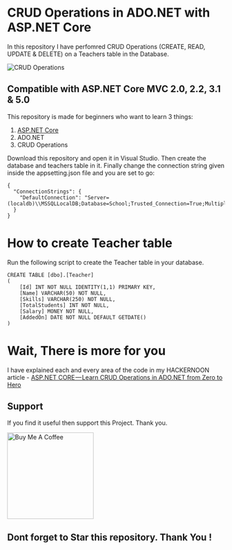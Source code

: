 # CRUD Operations in ADO.NET with ASP.NET Core
In this repository I have perfomred CRUD Operations (CREATE, READ, UPDATE & DELETE) on a Teachers table in the Database.

![CRUD Operations](https://raw.githubusercontent.com/yogyogi/CRUD-Operations-in-ADO.NET-with-ASP.NET-Core/master/CRUD-Operations-in-ado-net-ASPNET-Core.png)

## Compatible with ASP.NET Core MVC 2.0, 2.2, 3.1 & 5.0

This repository is made for beginners who want to learn 3 things:

1. [ASP.NET Core](https://www.yogihosting.com/category/aspnet-core/)
2. ADO.NET
3. CRUD Operations

Download this repository and open it in Visual Studio. Then create the database and teachers table in it. Finally change the connection string given inside the appsetting.json file and you are set to go:

```
{
  "ConnectionStrings": {
    "DefaultConnection": "Server=(localdb)\\MSSQLLocalDB;Database=School;Trusted_Connection=True;MultipleActiveResultSets=true"
  }
}
```


# How to create Teacher table

Run the following script to create the Teacher table in your database.

```
CREATE TABLE [dbo].[Teacher]
(
    [Id] INT NOT NULL IDENTITY(1,1) PRIMARY KEY,
    [Name] VARCHAR(50) NOT NULL,
    [Skills] VARCHAR(250) NOT NULL,
    [TotalStudents] INT NOT NULL,
    [Salary] MONEY NOT NULL,
    [AddedOn] DATE NOT NULL DEFAULT GETDATE()
)
```

# Wait, There is more for you

I have explained each and every area of the code in my HACKERNOON article - [ASP.NET CORE — Learn CRUD Operations in ADO.NET from Zero to Hero](https://hackernoon.com/asp-net-core-learn-crud-operations-in-ado-net-from-zero-to-hero-a0109ed2f8a4)

## Support

If you find it useful then support this Project. Thank you.

<a href="https://www.buymeacoffee.com/YogYogi" target="_blank"><img src="https://cdn.buymeacoffee.com/buttons/default-orange.png" alt="Buy Me A Coffee" width="200"></a>

## Dont forget to Star this repository. Thank You !
